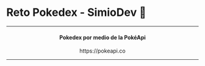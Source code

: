 # Reto Pokedex - SimioDev 🐒

<hr>
<span align="center">
  <span>
    <h4 align="center">Pokedex por medio de la PokéApi
    </h4>
    <p><span align="center">https://pokeapi.co</span></p>
  </span>
</span>
<hr>
